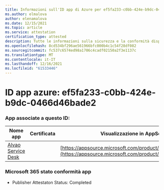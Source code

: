 ```yaml
---
title: Informazioni sull'ID app di Azure per ef5fa233-c0bb-424e-b9dc-0466d46bade2
ms.author: elmalova
author: elenamalova
ms.date: 12/15/2021
ms.topic: article
ms.service: attestation
certification_type: attested
description: Tutte le informazioni sulla sicurezza e la conformità disponibili per ef5fa233-c0bb-424e-b9dc-0466d46bade2.
ms.openlocfilehash: 8cd534bf296ae561966bfc000b4c1c54f28df082
ms.sourcegitcommit: fc537c6574ed98a1706c4cadf02150a2f3e1137c
ms.translationtype: MT
ms.contentlocale: it-IT
ms.lasthandoff: 12/16/2021
ms.locfileid: "61533446"
---
```

# <a name="azure-app-id-ef5fa233-c0bb-424e-b9dc-0466d46bade2"></a>ID app azure: ef5fa233-c0bb-424e-b9dc-0466d46bade2


### <a name="apps-associated-with-this-id"></a>App associate a questo ID:
| **Nome app** | **Certificata** | **Visualizzazione in AppSource** |
|--------------|---------------|-----------------------|
| [Alvao Service Desk](https://docs.microsoft.com/microsoft-365-app-certification/forward/WA200002488) |  | [https://appsource.microsoft.com/product/office/WA200002488](https://appsource.microsoft.com/product/office/WA200002488) |

### <a name="microsoft-365-app-compliance-status"></a>Microsoft 365 stato conformità app
- Publisher Attestaton Status: Completed
